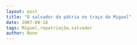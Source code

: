 ```yaml
---
layout: post
title: "O salvador da pátria no traço de Miguel"
date: 2007-08-18
tags: Miguel,repatriação,salvador
author: None
---
```

 
